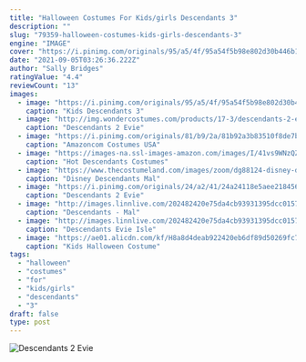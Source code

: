 ```yaml
---
title: "Halloween Costumes For Kids/girls Descendants 3"
description: ""
slug: "79359-halloween-costumes-kids-girls-descendants-3"
engine: "IMAGE"
cover: "https://i.pinimg.com/originals/95/a5/4f/95a54f5b98e802d30b446b16a6c61398.jpg"
date: "2021-09-05T03:26:36.222Z"
author: "Sally Bridges"
ratingValue: "4.4"
reviewCount: "13"
images:
  - image: "https://i.pinimg.com/originals/95/a5/4f/95a54f5b98e802d30b446b16a6c61398.jpg"
    caption: "Kids Descendants 3"
  - image: "http://img.wondercostumes.com/products/17-3/descendants-2-evie-costume.jpg"
    caption: "Descendants 2 Evie"
  - image: "https://i.pinimg.com/originals/81/b9/2a/81b92a3b83510f8de7b34179ab5eb1a5.jpg"
    caption: "Amazoncom Costumes USA"
  - image: "https://images-na.ssl-images-amazon.com/images/I/41vs9WNzQZL.jpg"
    caption: "Hot Descendants Costumes"
  - image: "https://www.thecostumeland.com/images/zoom/dg88124-disney-descendants-mal-isle-of-lost-girls-halloween-costumes.jpg"
    caption: "Disney Descendants Mal"
  - image: "https://i.pinimg.com/originals/24/a2/41/24a24118e5aee218456212eef54a3e7a.jpg"
    caption: "Descendants 2 Evie"
  - image: "http://images.linnlive.com/202482420e75da4cb93931395dcc0157/2aba98e0-fdc1-4684-ae61-06d4bee4bc54.jpg"
    caption: "Descendants - Mal"
  - image: "http://images.linnlive.com/202482420e75da4cb93931395dcc0157/66d6bc56-fe39-4a62-8674-b02b0618706a.jpg"
    caption: "Descendants Evie Isle"
  - image: "https://ae01.alicdn.com/kf/H8a8d4deab922420eb6df89d50269fc72G/Kids-Halloween-Costume-Descendants-3-Jay-Carlos-Cosplay-Costumes-Zentai-Funny-Party-Suit-3D-Jumpsuit-T.jpg_q50.jpg"
    caption: "Kids Halloween Costume"
tags:
  - "halloween"
  - "costumes"
  - "for"
  - "kids/girls"
  - "descendants"
  - "3"
draft: false
type: post
---
```



![Descendants 2 Evie](https://i.pinimg.com/originals/24/a2/41/24a24118e5aee218456212eef54a3e7a.jpg "Descendants 2 Evie")


<!--inArticleAds-->

<!--galleryOne-->


<!--inArticleAds-->

<!--galleryTwo-->


<!--galleryThree-->

